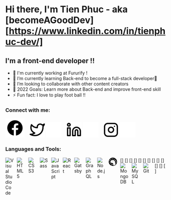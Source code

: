 # Hi there, I'm Tien Phuc - aka [becomeAGoodDev][https://www.linkedin.com/in/tienphuc-dev/]

## I'm a front-end developer !!

- 🔭 I'm currently working at Fururify !
- 🌱 I’m currently learning Back-end to become a full-stack developer🤣
- 👯 I’m looking to collaborate with other content creators
- 🥅 2022 Goals: Learn more about Back-end and improve front-end skill
- ⚡ Fun fact: I love to play foot ball !!

### Connect with me:

[![website](./img/icons8-facebook.svg)](https://codestackr.com#gh-dark-mode-only)
&nbsp;&nbsp;
[![website](./img/twitter-light.svg)](https://twitter.com/Phuc40817386#gh-light-mode-only)
[![website](./img/twitter-dark.svg)](https://twitter.com/Phuc40817386#gh-dark-mode-only)
&nbsp;&nbsp;
[![website](./img/linkedin-light.svg)](https://www.linkedin.com/in/tienphuc-dev/#gh-light-mode-only)
[![website](./img/linkedin-dark.svg)](https://www.linkedin.com/in/tienphuc-dev/#gh-dark-mode-only)
&nbsp;&nbsp;
[![website](./img/instagram-light.svg)](https://www.instagram.com/hi_im_tien.phuc/#gh-light-mode-only)
[![website](./img/instagram-dark.svg)](https://www.instagram.com/hi_im_tien.phuc/#gh-dark-mode-only)

### Languages and Tools:

[<img align="left" alt="Visual Studio Code" width="26px" src="https://cdn.jsdelivr.net/gh/devicons/devicon/icons/vscode/vscode-original.svg" style="padding-right:10px;" />]
[<img align="left" alt="HTML5" width="26px" src="https://cdn.jsdelivr.net/gh/devicons/devicon/icons/html5/html5-original.svg" style="padding-right:10px;" />]
[<img align="left" alt="CSS3" width="26px" src="https://cdn.jsdelivr.net/gh/devicons/devicon/icons/css3/css3-original.svg" style="padding-right:10px;" />]
[<img align="left" alt="Sass" width="26px" src="https://cdn.jsdelivr.net/gh/devicons/devicon/icons/sass/sass-original.svg" style="padding-right:10px;" />]
[<img align="left" alt="JavaScript" width="26px" src="https://cdn.jsdelivr.net/gh/devicons/devicon/icons/javascript/javascript-original.svg" style="padding-right:10px;" />]
[<img align="left" alt="React" width="26px" src="https://cdn.jsdelivr.net/gh/devicons/devicon/icons/react/react-original.svg" style="padding-right:10px;" />]
[<img align="left" alt="Gatsby" width="26px" src="https://cdn.jsdelivr.net/gh/devicons/devicon/icons/gatsby/gatsby-original.svg" style="padding-right:10px;" />]
[<img align="left" alt="GraphQL" width="26px" src="https://cdn.jsdelivr.net/gh/devicons/devicon/icons/graphql/graphql-plain.svg" style="padding-right:10px;" />]
[<img align="left" alt="Node.js" width="26px" src="https://cdn.jsdelivr.net/gh/devicons/devicon/icons/nodejs/nodejs-original.svg" style="padding-right:10px;" />]
[<img align="left" alt="Deno" width="26px" src="./img/deno-light.svg" style="padding-right:10px;" />]
[<img align="left" alt="MongoDB" width="26px" src="https://cdn.jsdelivr.net/gh/devicons/devicon/icons/mongodb/mongodb-original.svg" style="padding-right:10px;" />]
[<img align="left" alt="MySQL" width="26px" src="https://cdn.jsdelivr.net/gh/devicons/devicon/icons/mysql/mysql-original.svg" style="padding-right:10px;" />]
[<img align="left" alt="Git" width="26px" src="https://cdn.jsdelivr.net/gh/devicons/devicon/icons/git/git-original.svg" style="padding-right:10px;" />]
